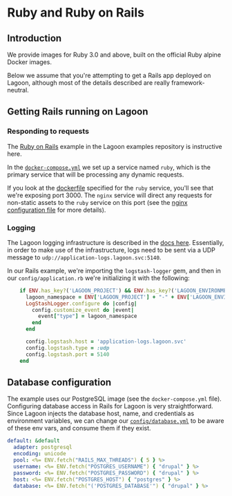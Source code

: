 # Ruby and Ruby on Rails

## Introduction

We provide images for Ruby 3.0 and above, built on the official Ruby alpine Docker images.

Below we assume that you're attempting to get a Rails app deployed on Lagoon, although most of the details described are really framework-neutral.

## Getting Rails running on Lagoon

### Responding to requests

The [Ruby on Rails](https://github.com/lagoon-examples/ruby-on-rails) example in the Lagoon examples repository is instructive here.

In the [`docker-compose.yml`](https://github.com/lagoon-examples/ruby-on-rails/blob/main/docker-compose.yml) we set up a service named `ruby`, which is the primary service that will be processing any dynamic requests.

If you look at the [dockerfile](https://github.com/lagoon-examples/ruby-on-rails/blob/main/lagoon/ruby.dockerfile) specified for the `ruby` service, you'll see that we're exposing port 3000. The `nginx` service will direct any requests for non-static assets to the `ruby` service on this port (see the [nginx configuration file](https://github.com/lagoon-examples/ruby-on-rails/blob/main/lagoon/nginx/nginx.conf) for more details).

### Logging

The Lagoon logging infrastructure is described in the [docs here](../logging/logging/). Essentially, in order to make use of the infrastructure, logs need to be sent via a UDP message to `udp://application-logs.lagoon.svc:5140`.

In our Rails example, we're importing the `logstash-logger` gem, and then in our `config/application.rb` we're initializing it with the following:

```ruby title="config/application.rb"
    if ENV.has_key?('LAGOON_PROJECT') && ENV.has_key?('LAGOON_ENVIRONMENT') then
      lagoon_namespace = ENV['LAGOON_PROJECT'] + "-" + ENV['LAGOON_ENVIRONMENT']
      LogStashLogger.configure do |config|
        config.customize_event do |event|
          event["type"] = lagoon_namespace
        end
      end

      config.logstash.host = 'application-logs.lagoon.svc'
      config.logstash.type = :udp
      config.logstash.port = 5140
    end
```

## Database configuration

The example uses our PostgreSQL image (see the `docker-compose.yml` file). Configuring database access in Rails for Lagoon is very straightforward. Since Lagoon injects the database host, name, and credentials as environment variables, we can change our [`config/database.yml`](https://github.com/lagoon-examples/ruby-on-rails/blob/main/config/database.yml) to be aware of these env vars, and consume them if they exist.

```yaml title="config/database.yml"
default: &default
  adapter: postgresql
  encoding: unicode
  pool: <%= ENV.fetch("RAILS_MAX_THREADS") { 5 } %>
  username: <%= ENV.fetch("POSTGRES_USERNAME") { "drupal" } %>
  password: <%= ENV.fetch("POSTGRES_PASSWORD") { "drupal" } %>
  host: <%= ENV.fetch("POSTGRES_HOST") { "postgres" } %>
  database: <%= ENV.fetch("('POSTGRES_DATABASE'") { "drupal" } %>
```
